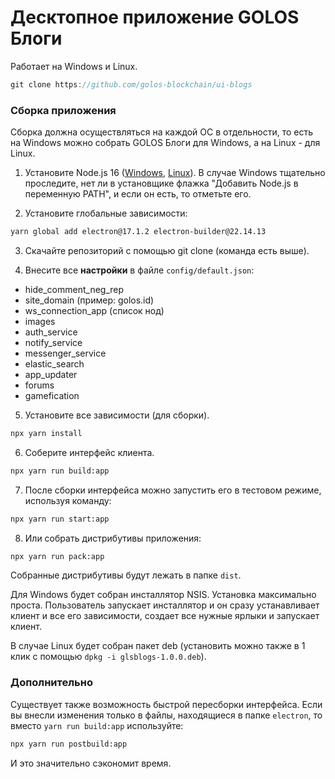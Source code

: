 # Десктопное приложение GOLOS Блоги

Работает на Windows и Linux.

```js
git clone https://github.com/golos-blockchain/ui-blogs
```

### Сборка приложения

Сборка должна осуществляться на каждой ОС в отдельности, то есть на Windows можно собрать GOLOS Блоги для Windows, а на Linux - для Linux.

1. Установите Node.js 16 ([Windows](https://nodejs.org/dist/v16.14.0/node-v16.14.0-x64.msi), [Linux](https://github.com/nodesource/distributions/blob/master/README.md)). В случае Windows тщательно проследите, нет ли в установщике флажка "Добавить Node.js в переменную PATH", и если он есть, то отметьте его.

2. Установите глобальные зависимости:
```sh
yarn global add electron@17.1.2 electron-builder@22.14.13
```

3. Скачайте репозиторий с помощью git clone (команда есть выше).


4. Внесите все **настройки** в файле `config/default.json`:

- hide_comment_neg_rep
- site_domain (пример: golos.id)
- ws_connection_app (список нод)
- images
- auth_service
- notify_service
- messenger_service
- elastic_search
- app_updater
- forums
- gamefication

5. Установите все зависимости (для сборки).

```sh
npx yarn install
```

6. Соберите интерфейс клиента.

```sh
npx yarn run build:app
```

7. После сборки интерфейса можно запустить его в тестовом режиме, используя команду:

```sh
npx yarn run start:app
```

8. Или собрать дистрибутивы приложения:

```sh
npx yarn run pack:app
```

Собранные дистрибутивы будут лежать в папке `dist`.

Для Windows будет собран инсталлятор NSIS. Установка максимально проста. Пользователь запускает инсталлятор и он сразу устанавливает клиент и все его зависимости, создает все нужные ярлыки и запускает клиент.

В случае Linux будет собран пакет deb (установить можно также в 1 клик с помощью `dpkg -i glsblogs-1.0.0.deb`).

### Дополнительно

Существует также возможность быстрой пересборки интерфейса. Если вы внесли изменения только в файлы, находящиеся в папке `electron`, то вместо `yarn run build:app` используйте:

```sh
npx yarn run postbuild:app
```

И это значительно сэкономит время.
